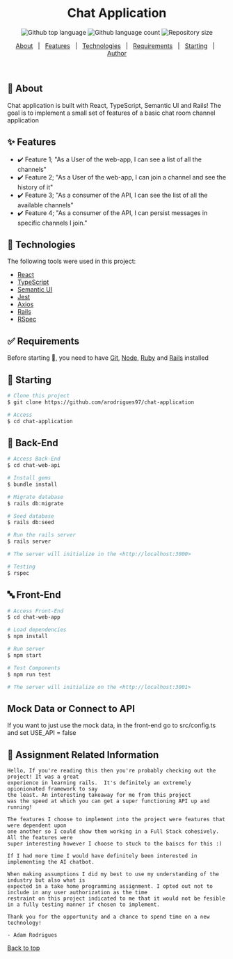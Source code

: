 <div align="center" id="top">

&#xa0;

</div>

<h1 align="center">Chat Application</h1>

<p align="center">
  <img alt="Github top language" src="https://img.shields.io/github/languages/top/arodrigues97/chat-application?color=56BEB8">

  <img alt="Github language count" src="https://img.shields.io/github/languages/count/arodrigues97/chat-application?color=56BEB8">

  <img alt="Repository size" src="https://img.shields.io/github/repo-size/arodrigues97/chat-application?color=56BEB8">

</p>

<p align="center">
  <a href="#dart-about">About</a> &#xa0; | &#xa0; 
  <a href="#sparkles-features">Features</a> &#xa0; | &#xa0;
  <a href="#rocket-technologies">Technologies</a> &#xa0; | &#xa0;
  <a href="#white_check_mark-requirements">Requirements</a> &#xa0; | &#xa0;
  <a href="#checkered_flag-starting">Starting</a> &#xa0; | &#xa0;
  <a href="https://github.com/arodrigues97" target="_blank">Author</a>
</p>

<br>

## :dart: About

Chat application is built with React, TypeScript, Semantic UI and Rails! The goal is to implement a small set of features of a basic chat room channel application
## :sparkles: Features

- :heavy_check_mark: Feature 1; "As a User of the web-app, I can see a list of all the channels"
- :heavy_check_mark: Feature 2; "As a User of the web-app, I can join a channel and see the history of it"
- :heavy_check_mark: Feature 3; "As a consumer of the API, I can see the list of all the available channels"
- :heavy_check_mark: Feature 4; "As a consumer of the API, I can persist messages in specific channels I join."

## :rocket: Technologies

The following tools were used in this project:

- [React](https://pt-br.reactjs.org/)
- [TypeScript](https://www.typescriptlang.org/)
- [Semantic UI](https://react.semantic-ui.com/)
- [Jest](https://jestjs.io/)
- [Axios](https://github.com/axios/axios)
- [Rails](https://github.com/rails/rails)
- [RSpec](https://github.com/rspec/rspec)

## :white_check_mark: Requirements

Before starting :checkered_flag:, you need to have [Git](https://git-scm.com), [Node](https://nodejs.org/en/), [Ruby](https://www.ruby-lang.org/en/downloads/) and [Rails](https://github.com/rails/rails) installed

## :checkered_flag: Starting

```bash
# Clone this project
$ git clone https://github.com/arodrigues97/chat-application

# Access
$ cd chat-application
```

## :100: Back-End

```bash
# Access Back-End
$ cd chat-web-api

# Install gems
$ bundle install

# Migrate database
$ rails db:migrate

# Seed database
$ rails db:seed

# Run the rails server
$ rails server

# The server will initialize in the <http://localhost:3000>

# Testing
$ rspec

```

## :abc: Front-End

```bash
# Access Front-End
$ cd chat-web-app

# Load dependencies
$ npm install

# Run server
$ npm start

# Test Components
$ npm run test

# The server will initialize on the <http://localhost:3001>
```

## Mock Data or Connect to API

If you want to just use the mock data, in the front-end go to src/config.ts and set
USE_API = false

## :school: Assignment Related Information

    Hello, If you're reading this then you're probably checking out the project! It was a great 
    experience in learning rails.  It's definitely an extremely opionionated framework to say 
    the least. An interesting takeaway for me from this project
    was the speed at which you can get a super functioning API up and running!

    The features I choose to implement into the project were features that were dependent upon
    one another so I could show them working in a Full Stack cohesively. All the features were 
    super interesting however I choose to stuck to the baiscs for this :)

    If I had more time I would have definitely been interested in implementing the AI chatbot.

    When making assumptions I did my best to use my understanding of the industry but also what is 
    expected in a take home programming assignment. I opted out not to include in any user authorization as the time 
    restraint on this project indicated to me that it would not be fesible in a fully testing manner if chosen to implement.

    Thank you for the opportunity and a chance to spend time on a new technology!

    - Adam Rodrigues

<a href="#top">Back to top</a>
